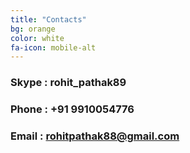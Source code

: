 ```yaml
---
title: "Contacts"
bg: orange
color: white
fa-icon: mobile-alt
---
```


### Skype : rohit_pathak89

### Phone : +91 9910054776

### Email : rohitpathak88@gmail.com
